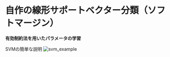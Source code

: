 # 自作の線形サポートベクター分類（ソフトマージン）
**有効制約法を用いたパラメータの学習**

SVMの簡単な説明
![svm_example](https://user-images.githubusercontent.com/91111835/154810400-403d050e-71d0-4824-b477-81b90a37cb60.png)
